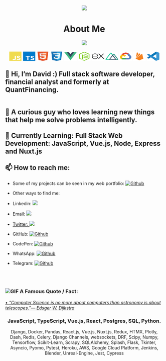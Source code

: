 <div style="display: inline_block", align="center"><br>

  ![](https://camo.githubusercontent.com/992babdffd8c74a1502de375fbdf7e4d54773242/68747470733a2f2f6d656469612e67697068792e636f6d2f6d656469612f53576f536b4e36447854737a71494b4571762f67697068792e676966)

</div>


<h1 align="center"> About Me </h1>
  <div align="center">
   <a href="https://www.linkedin.com/in/david-osullivan-finance" target="_blank"><img src="https://img.shields.io/badge/-LinkedIn-%230077B5?style=for-the-badge&logo=linkedin&logoColor=white" target="_blank"></a>
  </div>

 <div style="display: inline_block", align="center"><br>
  <img align="center" alt="Js" height="30" width="40" src="https://raw.githubusercontent.com/devicons/devicon/master/icons/javascript/javascript-plain.svg">
  <img align="center" alt="Ts" height="30" width="40" src="https://raw.githubusercontent.com/devicons/devicon/master/icons/typescript/typescript-plain.svg">
  <img align="center" alt="HTML" height="30" width="40" src="https://raw.githubusercontent.com/devicons/devicon/master/icons/html5/html5-original.svg">
  <img align="center" alt="CSS" height="30" width="40" src="https://raw.githubusercontent.com/devicons/devicon/master/icons/css3/css3-original.svg">
  <img align="center" alt="Vuejs" height="30" width="40" src="https://raw.githubusercontent.com/devicons/devicon/master/icons/vuejs/vuejs-original.svg">
  <img align="center" alt="Node" height="30" width="40" src="https://raw.githubusercontent.com/devicons/devicon/master/icons/nodejs/nodejs-original.svg">
  <img align="center" alt="Express" height="30" width="40" src="https://raw.githubusercontent.com/devicons/devicon/master/icons/express/express-original.svg">
  <img align="center" alt="Nuxt" height="30" width="40" src="https://raw.githubusercontent.com/devicons/devicon/master/icons/nuxtjs/nuxtjs-original.svg">
  <img align="center" alt="GCP" height="30" width="40" src="https://raw.githubusercontent.com/devicons/devicon/master/icons/googlecloud/googlecloud-original.svg">
  <img align="center" alt="Firebase" height="30" width="40" src="https://raw.githubusercontent.com/devicons/devicon/master/icons/firebase/firebase-plain.svg">
  <img align="center" alt="VSCode" height="30" width="40" src="https://raw.githubusercontent.com/devicons/devicon/1119b9f84c0290e0f0b38982099a2bd027a48bf1/icons/vscode/vscode-original.svg">
  
  
  
  
 </div>
 
 <h2>👋 Hi, I’m David :)  Full stack software developer, financial analyst and formerly at QuantFinancing. <br><br>

 
👀 A curious guy who loves learning new things that help me solve problems intelligently. <br><br>
🌱 Currently Learning: Full Stack Web Development: JavaScript, Vue.js, Node, Express and Nuxt.js <br><br>
📫 How to reach me: </h2>

- Some of my projects can be seen in my web portfolio: [<img alt="Github" width="28px" src="https://img.icons8.com/fluent/96/000000/domain.png" />](https://davidos.netlify.app/)


- Other ways to find me:

- Linkedin:   [<img src="https://img.icons8.com/color/48/000000/linkedin.png" width="3.5%"/>](https://www.linkedin.com/in/david-osullivan-finance/)
- Email:      <a href="mailto:david@davidosullivan.me"> <img src="https://cdn.jsdelivr.net/npm/simple-icons@3.13.0/icons/microsoftoutlook.svg" width="3.5%"/>
- Twitter:    [<img src="https://img.icons8.com/color/48/000000/twitter.png" width="3.5%"/>](https://twitter.com/quantfinancing)
- GitHub:     [<img alt="Github" width="28px" src="https://cdn.jsdelivr.net/npm/simple-icons@v3/icons/github.svg" />](https://github.com/euclid556)
- CodePen:    [<img alt="Github" width="28px" src="https://cdn.jsdelivr.net/npm/simple-icons@3.13.0/icons/codepen.svg" />](https://codepen.io/Euclid)
- WhatsApp:   [<img alt="Github" width="28px" src="https://cdn.jsdelivr.net/npm/simple-icons@3.13.0/icons/whatsapp.svg" />](https://api.whatsapp.com/send?phone=353879219770)
- Telegram:   [<img alt="Github" width="28px" src="https://cdn.jsdelivr.net/npm/simple-icons@3.13.0/icons/telegram.svg" />](https://t.me/)
<br><br>

&nbsp; &nbsp; &nbsp;

 ### <img alt="GIF" src="https://github.com/TheDudeThatCode/TheDudeThatCode/blob/master/Assets/hmm.gif" width="20" /> A Famous Quote / Fact:
<a href="https://github.com/marketplace/actions/quote-readme">
<!--STARTS_HERE_QUOTE_README-->
• <i>“Computer Science is no more about computers than astronomy is about telescopes.”— Edsger W. Dijkstra  </i>
<!--ENDS_HERE_QUOTE_README-->
</a>
   
  
<div align="center">
  <h3>JavaScript, TypeScript, Vue.js, React, Postgres, SQL, Python.</h3>

Django, Docker, Pandas, React.js, Vue.js, Nuxt.js, Redux, HTMX, Plotly, Dash, Redis, Celery, Django Channels, websockets, DRF, Scipy, Numpy, Tensorflow, Scikit-Learn, Scrapy, SQLAlchemy, Splash, Flask, Tkinter, Asyncio, Pyomo, Pytest, Heroku, AWS, Google Cloud Platform, Jenkins, Blender, Unreal-Engine, Jest, Cypress
</div>
 
<!--
**Euclid556/Euclid556** is a ✨ _special_ ✨ repository because its `README.md` (this file) appears on your GitHub profile.

Here are some ideas to get you started:

- 🔭 I’m currently working on ...
- 🌱 I’m currently learning ...
- 👯 I’m looking to collaborate on ...
- 🤔 I’m looking for help with ...
- 💬 Ask me about ...
- 📫 How to reach me: ...
- 😄 Pronouns: ...
- ⚡ Fun fact: ...
-->

